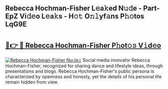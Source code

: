 ## Rebecca Hochman-Fisher L𝚎a𝚔ed N𝚞𝚍e - Part-EpZ Vi𝚍𝚎o L𝚎a𝚔s - H𝚘𝚝 O𝚗𝚕yf𝚊ns P𝚑𝚘tos LqG9E

# <h2><a href="http://kfd5dh.oniu.top/?m=Rebecca+Hochman-Fisher">🔗👉 🔴 Rebecca Hochman-Fisher P𝚑ot𝚘𝚜 V𝚒d𝚎o</a></h2>

[![Rebecca Hochman-Fisher Nu𝚍e𝚜](https://i.imgur.com/0qMVB7G.gif)](http://kfd5dh.oniu.top/?m=Rebecca+Hochman-Fisher)
Social media innovator Rebecca Hochman-Fisher, recognized for sharing dance and lifestyle ideas, through presentations and blogs. Rebecca Hochman-Fisher's public persona is characterized by openness and honesty, yet the details of his personal life remain hidden from view.  
